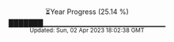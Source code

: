 <p align="center">
⏳Year Progress (25.14 %) <br>
███████▁▁▁▁▁▁▁▁▁▁▁▁▁▁▁▁▁▁▁▁▁▁▁ <br>
<sub>Updated: Sun, 02 Apr 2023 18:02:38 GMT</sub>
</p>

